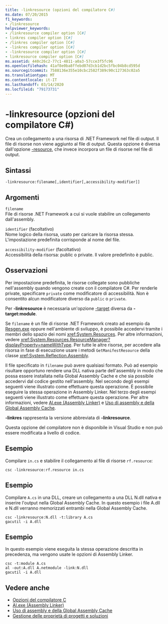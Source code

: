 ```yaml
---
title: -linkresource (opzioni del compilatore C#)
ms.date: 07/20/2015
f1_keywords:
- /linkresource
helpviewer_keywords:
- /linkresource compiler option [C#]
- linkres compiler option [C#]
- /linkres compiler option [C#]
- -linkres compiler option [C#]
- -linkresource compiler option [C#]
- linkresource compiler option [C#]
ms.assetid: 440c26c2-77c1-4811-a0a3-57cce3f5fc96
ms.openlocfilehash: 41af8e0ba8ffebd07d3cb1d2bc5fbc04b8cd595d
ms.sourcegitcommit: 7588136e355e10cbc2582f389c90c127363c02a5
ms.translationtype: MT
ms.contentlocale: it-IT
ms.lasthandoff: 03/14/2020
ms.locfileid: "79173731"
---
```

# <a name="-linkresource-c-compiler-options"></a>-linkresource (opzioni del compilatore C#)
Crea un collegamento a una risorsa di .NET Framework nel file di output. Il file di risorse non viene aggiunto al file di output. Questa opzione è diversa dall'opzione [-resource](./resource-compiler-option.md), che invece incorpora un file di risorse nel file di output.  
  
## <a name="syntax"></a>Sintassi  
  
```console  
-linkresource:filename[,identifier[,accessibility-modifier]]  
```  
  
## <a name="arguments"></a>Argomenti  
 `filename`  
 File di risorse .NET Framework a cui si vuole stabilire un collegamento dall'assembly.  
  
 `identifier` (facoltativo)  
 Nome logico della risorsa, usato per caricare la risorsa stessa. L'impostazione predefinita corrisponde al nome del file.  
  
 `accessibility-modifier` (facoltativo)  
 Accessibilità della risorsa: public o private. Il valore predefinito è public.  
  
## <a name="remarks"></a>Osservazioni  
 Per impostazione predefinita, le risorse collegate sono pubbliche nell'assembly quando vengono create con il compilatore C#. Per renderle private, specificare `private` come modificatore di accessibilità. Non è consentito alcun modificatore diverso da `public` o `private`.  
  
 Per **-linkresource** è necessaria un'opzione [-target](./target-compiler-option.md) diversa da **-target:module**.  
  
 Se `filename` è un file di risorse .NET Framework creato ad esempio da [Resgen.exe](../../../framework/tools/resgen-exe-resource-file-generator.md) oppure nell'ambiente di sviluppo, è possibile accedervi tramite i membri dello spazio dei nomi <xref:System.Resources>. Per altre informazioni, vedere <xref:System.Resources.ResourceManager?displayProperty=nameWithType>. Per tutte le altre risorse, per accedere alla risorsa in fase di esecuzione usare i metodi `GetManifestResource` della classe <xref:System.Reflection.Assembly>.  
  
 Il file specificato in `filename` può avere qualsiasi formato. Può ad esempio risultare opportuno rendere una DLL nativa parte dell'assembly in modo che possa essere installata nella Global Assembly Cache e che sia possibile accedervi dal codice gestito nell'assembly. Nel secondo degli esempi seguenti viene illustrato come effettuare questa operazione. È possibile eseguire la stessa operazione in Assembly Linker. Nel terzo degli esempi seguenti viene illustrato come effettuare questa operazione. Per altre informazioni, vedere [Al.exe (Assembly Linker)](../../../framework/tools/al-exe-assembly-linker.md) e [Uso di assembly e della Global Assembly Cache](../../../framework/app-domains/working-with-assemblies-and-the-gac.md).  
  
 **-linkres** rappresenta la versione abbreviata di **-linkresource**.  
  
 Questa opzione del compilatore non è disponibile in Visual Studio e non può essere modificata a livello di codice.  
  
## <a name="example"></a>Esempio  
 Compilare `in.cs` e stabilire il collegamento al file di risorse `rf.resource`:  
  
```console  
csc -linkresource:rf.resource in.cs  
```  
  
## <a name="example"></a>Esempio  
 Compilare `A.cs` in una DLL, creare un collegamento a una DLL N.dll nativa e inserire l'output nella Global Assembly Cache. In questo esempio i file A.dll e N.dll verranno memorizzati entrambi nella Global Assembly Cache.  
  
```console  
csc -linkresource:N.dll -t:library A.cs  
gacutil -i A.dll  
```  
  
## <a name="example"></a>Esempio  
 In questo esempio viene eseguita la stessa operazione descritta in precedenza, ma vengono usate le opzioni di Assembly Linker.  
  
```console  
csc -t:module A.cs  
al -out:A.dll A.netmodule -link:N.dll
gacutil -i A.dll  
```  
  
## <a name="see-also"></a>Vedere anche

- [Opzioni del compilatore C](./index.md)
- [Al.exe (Assembly Linker)](../../../framework/tools/al-exe-assembly-linker.md)
- [Uso di assembly e della Global Assembly Cache](../../../framework/app-domains/working-with-assemblies-and-the-gac.md)
- [Gestione delle proprietà di progetti e soluzioni](/visualstudio/ide/managing-project-and-solution-properties)
